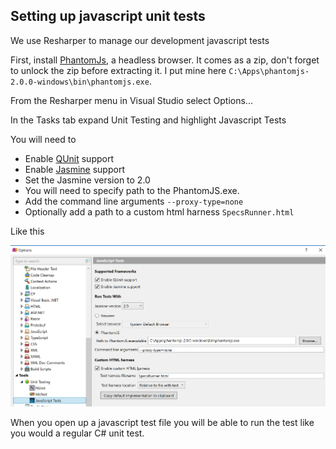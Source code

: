 ﻿## Setting up javascript unit tests

We use Resharper to manage our development javascript tests

First, install [PhantomJs](http://phantomjs.org/), a headless browser. It comes as a zip, don't forget to unlock the zip before extracting it. I put mine here `C:\Apps\phantomjs-2.0.0-windows\bin\phantomjs.exe`.

From the Resharper menu in Visual Studio select Options...

In the Tasks tab expand Unit Testing and highlight Javascript Tests 

You will need to

- Enable [QUnit](http://qunitjs.com/) support  
- Enable [Jasmine](http://jasmine.github.io/) support 
- Set the Jasmine version to 2.0
- You will need to specify path to the PhantomJS.exe. 
- Add the command line arguments `--proxy-type=none`
- Optionally add a path to a custom html harness `SpecsRunner.html`


Like this 

<img src="readme_fig_1.png" />


When you open up a javascript test file you will be able to run the test like you would a regular C# unit test.